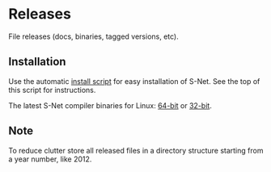 Releases
========

File releases (docs, binaries, tagged versions, etc).

Installation
------------

Use the automatic
[install script](https://raw.github.com/snetdev/releases/master/install-snet)
for easy installation of S-Net. See the top of
this script for instructions.

The latest S-Net compiler binaries for Linux:
[64-bit](https://raw.github.com/snetdev/releases/master/snetc-latest.x86_64.bz2) or
[32-bit](https://raw.github.com/snetdev/releases/master/snetc-latest.i686.bz2).


Note
----

To reduce clutter store all released files in a
directory structure starting from a year number,
like 2012. 

